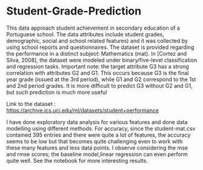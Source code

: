 # Student-Grade-Prediction

This data approach student achievement in secondary education of a Portuguese school. The data attributes include student grades, demographic, social and school related features) and it was collected by using school reports and questionnaires. The dataset is provided regarding the performance in a distinct subject: Mathematics (mat). In [Cortez and Silva, 2008], the dataset were modeled under binary/five-level classification and regression tasks. Important note: the target attribute G3 has a strong correlation with attributes G2 and G1. This occurs because G3 is the final year grade (issued at the 3rd period), while G1 and G2 correspond to the 1st and 2nd period grades. It is more difficult to predict G3 without G2 and G1, but such prediction is much more useful

Link to the dataset : 
https://archive.ics.uci.edu/ml/datasets/student+performance

I have done exploratory data analysis for various features and done data modelling using different methods.
For accuracy, since the student-mat.csv contained 395 entries and there were quite a lot of features, the accuracy seems to be low but that becomes quite challenging even to work with these many features and less data points. 
I observe considering the mse and rmse scores; the baseline model,linear regression can even perform quite well.
See the notebook for more interesting results.
